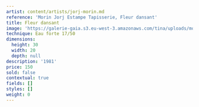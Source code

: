 ```yaml
---
artist: content/artists/jorj-morin.md
reference: 'Morin Jorj Estampe Tapisserie, Fleur dansant'
title: Fleur dansant
image: 'https://galerie-gaia.s3.eu-west-3.amazonaws.com/tina/uploads/morin-jorj-estampe-tapisserie/galerie-gaia-georges morin-IMG_6421.jpg'
technique: Eau forte 17/50
dimensions:
  height: 30
  width: 20
  depth: null
description: '1981'
price: 150
sold: false
contextual: true
fields: []
styles: []
weight: 0
---
```


